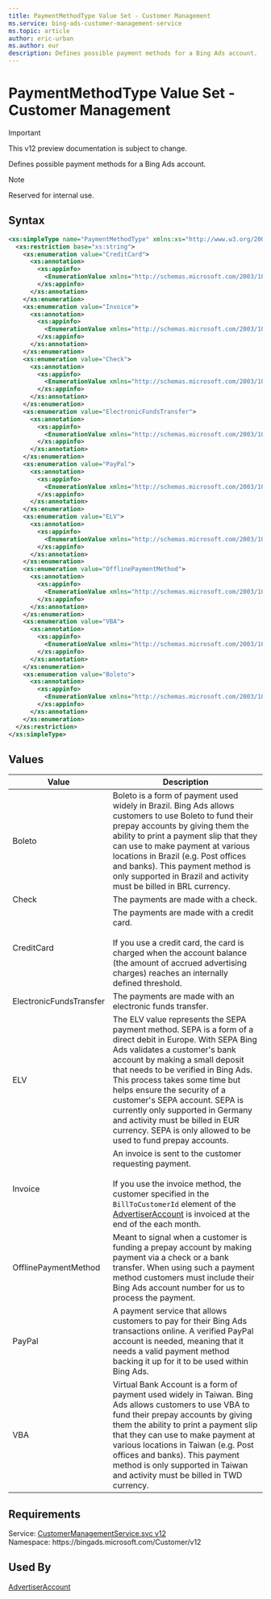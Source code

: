 ```yaml
---
title: PaymentMethodType Value Set - Customer Management
ms.service: bing-ads-customer-management-service
ms.topic: article
author: eric-urban
ms.author: eur
description: Defines possible payment methods for a Bing Ads account.
---
```

# PaymentMethodType Value Set - Customer Management

> [!IMPORTANT]
> This v12 preview documentation is subject to change.

Defines possible payment methods for a Bing Ads account.

> [!NOTE]
> Reserved for internal use.

## Syntax
```xml
<xs:simpleType name="PaymentMethodType" xmlns:xs="http://www.w3.org/2001/XMLSchema">
  <xs:restriction base="xs:string">
    <xs:enumeration value="CreditCard">
      <xs:annotation>
        <xs:appinfo>
          <EnumerationValue xmlns="http://schemas.microsoft.com/2003/10/Serialization/">1</EnumerationValue>
        </xs:appinfo>
      </xs:annotation>
    </xs:enumeration>
    <xs:enumeration value="Invoice">
      <xs:annotation>
        <xs:appinfo>
          <EnumerationValue xmlns="http://schemas.microsoft.com/2003/10/Serialization/">2</EnumerationValue>
        </xs:appinfo>
      </xs:annotation>
    </xs:enumeration>
    <xs:enumeration value="Check">
      <xs:annotation>
        <xs:appinfo>
          <EnumerationValue xmlns="http://schemas.microsoft.com/2003/10/Serialization/">3</EnumerationValue>
        </xs:appinfo>
      </xs:annotation>
    </xs:enumeration>
    <xs:enumeration value="ElectronicFundsTransfer">
      <xs:annotation>
        <xs:appinfo>
          <EnumerationValue xmlns="http://schemas.microsoft.com/2003/10/Serialization/">4</EnumerationValue>
        </xs:appinfo>
      </xs:annotation>
    </xs:enumeration>
    <xs:enumeration value="PayPal">
      <xs:annotation>
        <xs:appinfo>
          <EnumerationValue xmlns="http://schemas.microsoft.com/2003/10/Serialization/">5</EnumerationValue>
        </xs:appinfo>
      </xs:annotation>
    </xs:enumeration>
    <xs:enumeration value="ELV">
      <xs:annotation>
        <xs:appinfo>
          <EnumerationValue xmlns="http://schemas.microsoft.com/2003/10/Serialization/">6</EnumerationValue>
        </xs:appinfo>
      </xs:annotation>
    </xs:enumeration>
    <xs:enumeration value="OfflinePaymentMethod">
      <xs:annotation>
        <xs:appinfo>
          <EnumerationValue xmlns="http://schemas.microsoft.com/2003/10/Serialization/">7</EnumerationValue>
        </xs:appinfo>
      </xs:annotation>
    </xs:enumeration>
    <xs:enumeration value="VBA">
      <xs:annotation>
        <xs:appinfo>
          <EnumerationValue xmlns="http://schemas.microsoft.com/2003/10/Serialization/">8</EnumerationValue>
        </xs:appinfo>
      </xs:annotation>
    </xs:enumeration>
    <xs:enumeration value="Boleto">
      <xs:annotation>
        <xs:appinfo>
          <EnumerationValue xmlns="http://schemas.microsoft.com/2003/10/Serialization/">9</EnumerationValue>
        </xs:appinfo>
      </xs:annotation>
    </xs:enumeration>
  </xs:restriction>
</xs:simpleType>
```

## <a name="values"></a>Values

|Value|Description|
|-----------|---------------|
|<a name="boleto"></a>Boleto|Boleto is a form of payment used widely in Brazil. Bing Ads allows customers to use Boleto to fund their prepay accounts by giving them the ability to print a payment slip that they can use to make payment at various locations in Brazil (e.g. Post offices and banks). This payment method is only supported in Brazil and activity must be billed in BRL currency.|
|<a name="check"></a>Check|The payments are made with a check.|
|<a name="creditcard"></a>CreditCard|The payments are made with a credit card.<br /><br />If you use a credit card, the card is charged when the account balance (the amount of accrued advertising charges) reaches an internally defined threshold.|
|<a name="electronicfundstransfer"></a>ElectronicFundsTransfer|The payments are made with an electronic funds transfer.|
|<a name="elv"></a>ELV|The ELV value represents the SEPA payment method. SEPA is a form of a direct debit in Europe. With SEPA Bing Ads validates a customer's bank account by making a small deposit that needs to be verified in Bing Ads. This process takes some time but helps ensure the security of a customer's SEPA account. SEPA is currently only supported in Germany and activity must be billed in EUR currency. SEPA is only allowed to be used to fund prepay accounts.|
|<a name="invoice"></a>Invoice|An invoice is sent to the customer requesting payment.<br /><br />If you use the invoice method, the customer specified in the `BillToCustomerId` element of the [AdvertiserAccount](/bingads/customer-management-service/advertiseraccount) is invoiced at the end of the each month.|
|<a name="offlinepaymentmethod"></a>OfflinePaymentMethod|Meant to signal when a customer is funding a prepay account by making payment via a check or a bank transfer. When using such a payment method customers must include their Bing Ads account number for us to process the payment.|
|<a name="paypal"></a>PayPal|A payment service that allows customers to pay for their Bing Ads transactions online. A verified PayPal account is needed, meaning that it needs a valid payment method backing it up for it to be used within Bing Ads.|
|<a name="vba"></a>VBA|Virtual Bank Account is a form of payment used widely in Taiwan. Bing Ads allows customers to use VBA to fund their prepay accounts by giving them the ability to print a payment slip that they can use to make payment at various locations in Taiwan (e.g. Post offices and banks). This payment method is only supported in Taiwan and activity must be billed in TWD currency.|

## Requirements
Service: [CustomerManagementService.svc v12](https://clientcenter.api.bingads.microsoft.com/Api/CustomerManagement/v12/CustomerManagementService.svc)  
Namespace: https\://bingads.microsoft.com/Customer/v12  

## Used By
[AdvertiserAccount](advertiseraccount)  
